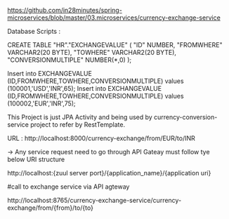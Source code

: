 https://github.com/in28minutes/spring-microservices/blob/master/03.microservices/currency-exchange-service

Database Scripts :

 CREATE TABLE "HR"."EXCHANGEVALUE"
   (	"ID" NUMBER,
	"FROMWHERE" VARCHAR2(20 BYTE),
	"TOWHERE" VARCHAR2(20 BYTE),
	"CONVERSIONMULTIPLE" NUMBER(*,0)
   );


Insert into EXCHANGEVALUE (ID,FROMWHERE,TOWHERE,CONVERSIONMULTIPLE) values (100001,'USD','INR',65);
Insert into EXCHANGEVALUE (ID,FROMWHERE,TOWHERE,CONVERSIONMULTIPLE) values (100002,'EUR','INR',75);

This Project is just JPA Activity and being used by currency-conversion-service project to refer by RestTemplate.


URL : http://localhost:8000/currency-exchange/from/EUR/to/INR



-> Any service request need to go through API Gateay must follow tye below URI structure

http://localhost:{zuul server port}/{application_name}/{application uri}

#call to exchange service via API agteway

http://localhost:8765/currency-exchange-service/currency-exchange/from/{from}/to/{to}